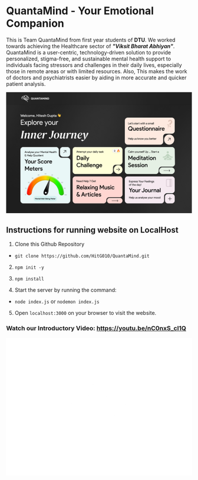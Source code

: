 # QuantaMind - Your Emotional Companion

This is Team QuantaMind from first year students of **DTU**. We worked towards achieving the Healthcare sector of ***"Viksit Bharat Abhiyan"***. QuantaMind is a user-centric, technology-driven solution to provide personalized, stigma-free, and sustainable mental health support to individuals facing stressors and challenges in their daily lives, especially those in remote areas or with limited resources. 
Also, This makes the work of doctors and psychiatrists easier by aiding in more accurate and quicker patient analysis.



![QuantaMind HomePage](/Public/landing-pagedark.png "QuantaMind HomePage")

## Instructions for running website on LocalHost

1. Clone this Github Repository

* `git clone https://github.com/HitG010/QuantaMind.git`

2. `npm init -y`

3. `npm install`

4. Start the server by running the command:

* `node index.js` or `nodemon index.js`


5. Open `localhost:3000` on your browser to visit the website.


### Watch our Introductory Video: https://youtu.be/nC0nxS_cI1Q


![QuantaMind Logo](/Public/Group-32.png)




